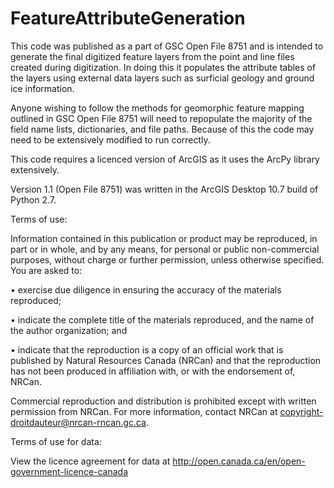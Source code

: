 # FeatureAttributeGeneration

This code was published as a part of GSC Open File 8751 and is intended to generate the final digitized feature layers 
from the point and line files created during digitization. In doing this it populates the attribute tables of the layers
using external data layers such as surficial geology and ground ice information.

Anyone wishing to follow the methods for geomorphic feature mapping outlined in GSC Open File 8751  will need to 
repopulate the majority of the field name lists, dictionaries, and file paths. Because of this the code may need to be
extensively modified to run correctly.

This code requires a licenced version of ArcGIS as it uses the ArcPy library extensively.

Version 1.1 (Open File 8751) was written in the ArcGIS Desktop 10.7 build of Python 2.7.

Terms of use:

Information contained in this publication or product may be reproduced, in part or in whole, and by any means, for 
personal or public non-commercial purposes, without charge or further permission, unless otherwise specified.
You are asked to:

•	exercise due diligence in ensuring the accuracy of the materials reproduced;

•	indicate the complete title of the materials reproduced, and the name of the author organization; and

•	indicate that the reproduction is a copy of an official work that is published by Natural Resources Canada (NRCan) 
and that the reproduction has not been produced in affiliation with, or with the endorsement of, NRCan.


Commercial reproduction and distribution is prohibited except with written permission from NRCan. For more information, 
contact NRCan at copyright-droitdauteur@nrcan-rncan.gc.ca.

Terms of use for data:

View the licence agreement for data at http://open.canada.ca/en/open-government-licence-canada

